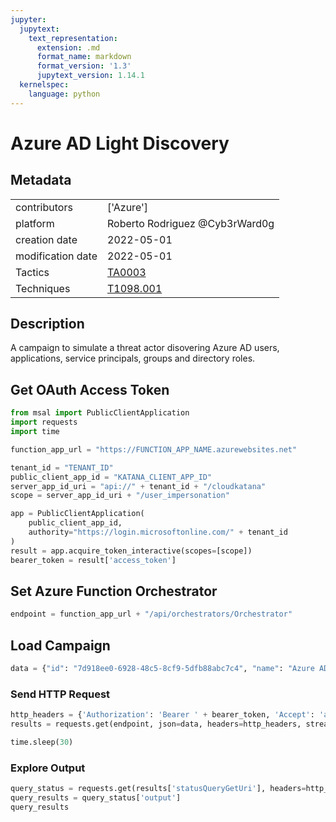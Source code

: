 ```yaml
---
jupyter:
  jupytext:
    text_representation:
      extension: .md
      format_name: markdown
      format_version: '1.3'
      jupytext_version: 1.14.1
  kernelspec:
    language: python
---
```


# Azure AD Light Discovery


## Metadata



|                   |    |
|:------------------|:---|
| contributors      | ['Azure'] |
| platform          | Roberto Rodriguez @Cyb3rWard0g |
| creation date     | 2022-05-01 |
| modification date | 2022-05-01 |
| Tactics           | [TA0003](https://attack.mitre.org/tactics/TA0003) |
| Techniques        | [T1098.001](https://attack.mitre.org/techniques/T1098/001) |


## Description
A campaign to simulate a threat actor disovering Azure AD users, applications, service principals, groups and directory roles.


## Get OAuth Access Token

```python
from msal import PublicClientApplication
import requests
import time

function_app_url = "https://FUNCTION_APP_NAME.azurewebsites.net"

tenant_id = "TENANT_ID"
public_client_app_id = "KATANA_CLIENT_APP_ID"
server_app_id_uri = "api://" + tenant_id + "/cloudkatana"
scope = server_app_id_uri + "/user_impersonation"

app = PublicClientApplication(
    public_client_app_id,
    authority="https://login.microsoftonline.com/" + tenant_id
)
result = app.acquire_token_interactive(scopes=[scope])
bearer_token = result['access_token']
```

## Set Azure Function Orchestrator

```python
endpoint = function_app_url + "/api/orchestrators/Orchestrator"
```

## Load Campaign

```python
data = {"id": "7d918ee0-6928-48c5-8cf9-5dfb88abc7c4", "name": "Azure AD Light Discovery", "metadata": {"creationDate": "2022-05-01", "modificationDate": "2022-05-01", "platform": ["Azure"], "description": "A campaign to simulate a threat actor disovering Azure AD users, applications, service principals, groups and directory roles.", "contributors": ["Roberto Rodriguez @Cyb3rWard0g"], "mitreAttack": [{"technique": "T1098.001", "tactics": ["TA0003"]}]}, "authorization": [{"resource": "https://graph.microsoft.com/", "permissionsType": "application", "permissions": ["User.Read.All", "Application.Read.All", "Group.Read.All", "Directory.Read.All"]}], "steps": [{"number": 1, "name": "List Azure AD Users", "execution": {"type": "ScriptModule", "platform": "Azure", "executor": "PowerShell", "module": {"name": "CloudKatanaAbilities", "function": "Get-CKAzADUsers"}, "parameters": {"selectFields": {"type": "string", "defaultValue": "id,displayName"}}}}, {"number": 2, "name": "List Azure AD Applications", "execution": {"type": "ScriptModule", "platform": "Azure", "executor": "PowerShell", "module": {"name": "CloudKatanaAbilities", "function": "Get-CKAzADApplications"}, "parameters": {"selectFields": {"type": "string", "defaultValue": "id,displayName"}}}}, {"number": 3, "name": "List Azure AD Service Principals", "execution": {"type": "ScriptModule", "platform": "Azure", "executor": "PowerShell", "module": {"name": "CloudKatanaAbilities", "function": "Get-CKAzADServicePrincipals"}, "parameters": {"selectFields": {"type": "string", "defaultValue": "id,displayName"}}}}, {"number": 4, "name": "List Azure AD Groups", "execution": {"type": "ScriptModule", "platform": "Azure", "executor": "PowerShell", "module": {"name": "CloudKatanaAbilities", "function": "Get-CKAzADGroups"}, "parameters": {"selectFields": {"type": "string", "defaultValue": "id,displayName"}}}}, {"number": 5, "name": "List Azure AD Directory Roles", "execution": {"type": "ScriptModule", "platform": "Azure", "executor": "PowerShell", "module": {"name": "CloudKatanaAbilities", "function": "Get-CKAzADDirectoryRoles"}}}], "file_name": "azure_ad_light_discovery"}
```

### Send HTTP Request

```python
http_headers = {'Authorization': 'Bearer ' + bearer_token, 'Accept': 'application/json','Content-Type': 'application/json'}
results = requests.get(endpoint, json=data, headers=http_headers, stream=False).json()

time.sleep(30)
```

### Explore Output

```python
query_status = requests.get(results['statusQueryGetUri'], headers=http_headers, stream=False).json()
query_results = query_status['output']
query_results
```
